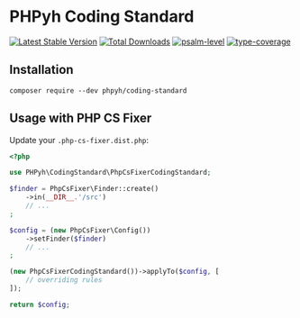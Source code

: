 # PHPyh Coding Standard

[![Latest Stable Version](https://poser.pugx.org/phpyh/coding-standard/v/stable.png)](https://packagist.org/packages/phpyh/coding-standard)
[![Total Downloads](https://poser.pugx.org/phpyh/coding-standard/downloads.png)](https://packagist.org/packages/phpyh/coding-standard)
[![psalm-level](https://shepherd.dev/github/phpyh/coding-standard/level.svg)](https://shepherd.dev/github/phpyh/coding-standard)
[![type-coverage](https://shepherd.dev/github/phpyh/coding-standard/coverage.svg)](https://shepherd.dev/github/phpyh/coding-standard)

## Installation

```shell
composer require --dev phpyh/coding-standard
```

## Usage with PHP CS Fixer

Update your `.php-cs-fixer.dist.php`:

```php
<?php

use PHPyh\CodingStandard\PhpCsFixerCodingStandard;

$finder = PhpCsFixer\Finder::create()
    ->in(__DIR__.'/src')
    // ...
;

$config = (new PhpCsFixer\Config())
    ->setFinder($finder)
    // ...
;

(new PhpCsFixerCodingStandard())->applyTo($config, [
    // overriding rules
]);

return $config;
```
